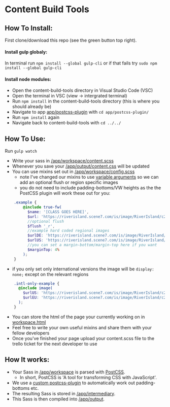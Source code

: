 # Content Build Tools

## How To Install:

First clone/download this repo (see the green button top right).

#### Install gulp globaly: 
In terminal run ```npm install --global gulp-cli``` or if that fails try ```sudo npm install --global gulp-cli```

#### Install node modules:
- Open the content-build-tools directory in Visual Studio Code (VSC)
- Open the terminal in VSC (view -> intergrated terminal)
- Run ```npm install``` in the content-build-tools directory (this is where you should already be)
- Navigate to app [app/postcss-plugin](app/postcss-plugin) with ```cd app/postcss-plugin/```
- Run ```npm install``` again
- Navigate back to content-build-tools with ```cd ../../```


## How To Use:

Run ```gulp watch```

- Write your sass in [/app/workspace/content.scss](/app/workspace/content.scss)
- Whenever you save your [/app/output/content.css](/app/output/content.css) will be updated
- You can use mixins set out in [/app/workspace/config.scss](/app/workspace/config.scss)
  - note I've changed our mixins to use [variable arguments](http://sass-lang.com/documentation/file.SASS_REFERENCE.html#variable_arguments) so we can add an optional flush or region specific images
  - you do not need to include padding-bottoms/VW heights as the the PostCSS plugin will work these out for you:
```scss 
    .example {
        @include true-fw(
          $name: '[CLASS GOES HERE]',
          $url: 'https://riverisland.scene7.com/is/image/RiverIsland/c20180109_HP_DENIM_HERO_DNT',
          //optional flush
          $flush '_r',
          //example hard coded regional images
          $urlDE: 'https://riverisland.scene7.com/is/image/RiverIsland/c20180109_HP_DENIM_HERO_DNT_de',
          $urlUS: 'https://riverisland.scene7.com/is/image/RiverIsland/c20180109_HP_DENIM_HERO_DNT_int',
          //you can set a margin-bottom/margin-top here if you want
          $marginTop: 4%
        );
    }
```
  - if you only set only international versions the image will be ```display: none;``` except on the relevant regions
```scss 
    .intl-only-example {
      @include image(
        $urlUS: 'https://riverisland.scene7.com/is/image/RiverIsland/c20180109_HP_DENIM_HERO_DNT_int',
        $urlEU: 'https://riverisland.scene7.com/is/image/RiverIsland/c20180109_HP_DENIM_HERO_DNT_int'
      );
    }
```
- You can store the html of the page your currently working on in [workspace.html](/app/workspace/workspace.html)
- Feel free to write your own useful mixins and share them with your fellow developers
- Once you've finished your page upload your content.scss file to the trello ticket for the next developer to use


## How It works:

- Your Sass in [/app/workspace](/app/workspace) is parsed with [PostCSS](http://postcss.org/).
  - In short, PostCSS is 'A tool for transforming CSS with JavaScript'.
- We use a [custom postcss-plugin](/app/postcss-plugin/index.js) to automatically work out padding-bottoms etc.
- The resulting Sass is stored in [/app/intermediary](/app/intermediary).
- This Sass is then compiled into [/app/output](/app/output).